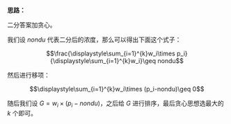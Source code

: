 **思路：**

二分答案加贪心。

我们设 $nondu$ 代表二分后的浓度，那么可以得出下面这个式子：

$$\frac{\displaystyle\sum_{i=1}^{k}w_i\times p_i}{\displaystyle\sum_{i=1}^{k}w_i}\geq nondu$$

然后进行移项：

$$\displaystyle\sum_{i=1}^{k}w_i\times (p_i-nondu)\geq 0$$

随后我们设 $G=w_i\times(p_i-nondu)$，之后给 $G$ 进行排序，最后贪心思想选最大的 $k$ 个即可。